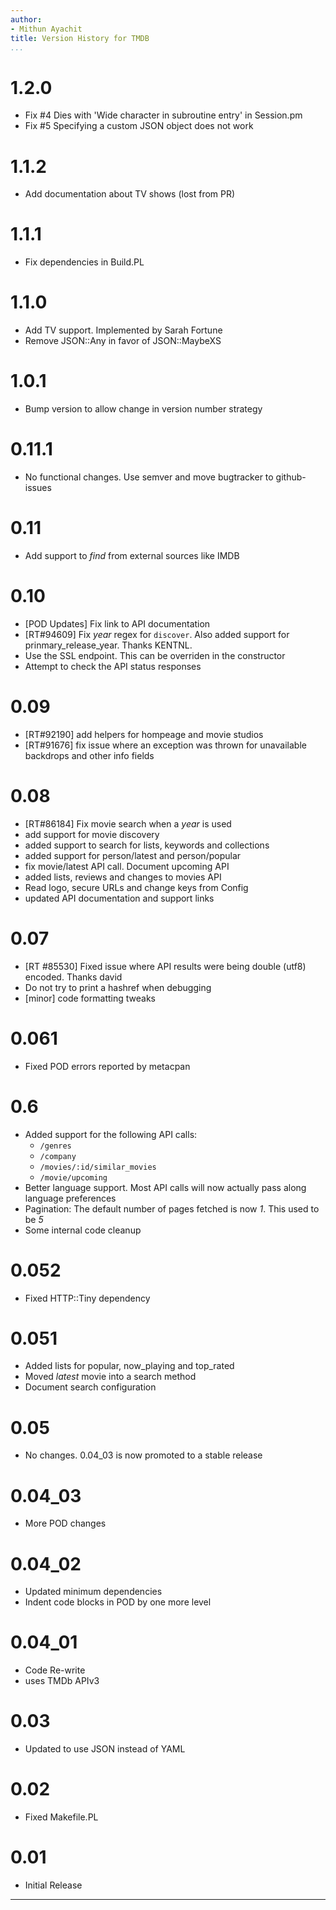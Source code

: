 ```yaml
---
author:
- Mithun Ayachit
title: Version History for TMDB
...
```


# 1.2.0

- Fix #4 Dies with 'Wide character in subroutine entry' in Session.pm
- Fix #5 Specifying a custom JSON object does not work

# 1.1.2

-   Add documentation about TV shows (lost from PR)

# 1.1.1

-   Fix dependencies in Build.PL

# 1.1.0

-   Add TV support. Implemented by Sarah Fortune
-   Remove JSON::Any in favor of JSON::MaybeXS

# 1.0.1

-   Bump version to allow change in version number strategy

# 0.11.1

-   No functional changes. Use semver and move bugtracker to
    github-issues

# 0.11

-   Add support to *find* from external sources like IMDB

# 0.10

-   [POD Updates] Fix link to API documentation
-   [RT\#94609] Fix *year* regex for `discover`. Also added support for
    prinmary\_release\_year. Thanks KENTNL.
-   Use the SSL endpoint. This can be overriden in the constructor
-   Attempt to check the API status responses

# 0.09

-   [RT\#92190] add helpers for hompeage and movie studios
-   [RT\#91676] fix issue where an exception was thrown for unavailable
    backdrops and other info fields

# 0.08

-   [RT\#86184] Fix movie search when a *year* is used
-   add support for movie discovery
-   added support to search for lists, keywords and collections
-   added support for person/latest and person/popular
-   fix movie/latest API call. Document upcoming API
-   added lists, reviews and changes to movies API
-   Read logo, secure URLs and change keys from Config
-   updated API documentation and support links

# 0.07

-   [RT \#85530] Fixed issue where API results were being double (utf8)
    encoded. Thanks david
-   Do not try to print a hashref when debugging
-   [minor] code formatting tweaks

# 0.061

-   Fixed POD errors reported by metacpan

# 0.6

-   Added support for the following API calls:
    -   `/genres`
    -   `/company`
    -   `/movies/:id/similar_movies`
    -   `/movie/upcoming`
-   Better language support. Most API calls will now actually pass along
    language preferences
-   Pagination: The default number of pages fetched is now *1*. This
    used to be *5*
-   Some internal code cleanup

# 0.052

-   Fixed HTTP::Tiny dependency

# 0.051

-   Added lists for popular, now\_playing and top\_rated
-   Moved *latest* movie into a search method
-   Document search configuration

# 0.05

-   No changes. 0.04\_03 is now promoted to a stable release

# 0.04\_03

-   More POD changes

# 0.04\_02

-   Updated minimum dependencies
-   Indent code blocks in POD by one more level

# 0.04\_01

-   Code Re-write
-   uses TMDb APIv3

# 0.03

-   Updated to use JSON instead of YAML

# 0.02

-   Fixed Makefile.PL

# 0.01

-   Initial Release

------------------------------------------------------------------------
